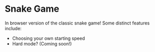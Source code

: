 # Snake Game
 In browser version of the classic snake game! 
 Some distinct features include:
 - Choosing your own starting speed
 - Hard mode? (Coming soon!)

